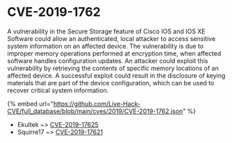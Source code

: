 # CVE-2019-1762

A vulnerability in the Secure Storage feature of Cisco IOS and IOS XE Software could allow an authenticated, local attacker to access sensitive system information on an affected device. The vulnerability is due to improper memory operations performed at encryption time, when affected software handles configuration updates. An attacker could exploit this vulnerability by retrieving the contents of specific memory locations of an affected device. A successful exploit could result in the disclosure of keying materials that are part of the device configuration, which can be used to recover critical system information.

{% embed url="https://github.com/Live-Hack-CVE/full_database/blob/main/cves/2019/CVE-2019-1762.json" %}


* Ekultek ~> [CVE-2019-17625](https://www.alice-snow.ru/2019/database/cve-2019-1762/cve-2019-17625-ekultek)
* Squirre17 ~> [CVE-2019-17621](https://www.alice-snow.ru/2019/database/cve-2019-1762/cve-2019-17621-squirre17)